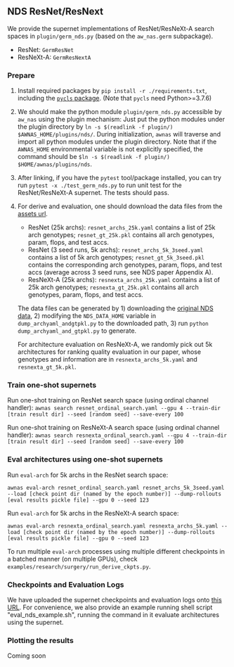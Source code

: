 NDS ResNet/ResNext
--------

We provide the supernet implementations of ResNet/ResNeXt-A search spaces in `plugin/germ_nds.py` (based on the `aw_nas.germ` subpackage).
* ResNet: `GermResNet`
* ResNeXt-A: `GermResNextA`


### Prepare

1. Install required packages by `pip install -r ./requirements.txt`, including the [`pycls` package](https://github.com/facebookresearch/pycls). (Note that `pycls` need Python>=3.7.6)
2. We should make the python module `plugin/germ_nds.py` accessible by `aw_nas` using the plugin mechanism: Just put the python modules under the plugin directory by  `ln -s $(readlink -f plugin/) $AWNAS_HOME/plugins/nds/`. During initialization, `awnas` will traverse and import all python modules under the plugin directory. Note that if the `AWNAS_HOME` environmental variable is not explicitly specified, the command should be `$ln -s $(readlink -f plugin/) $HOME/awnas/plugins/nds`.
3. After linking, if you have the `pytest` tool/package installed, you can try run `pytest -x ./test_germ_nds.py` to run unit test for the ResNet/ResNeXt-A supernet. The tests should pass.
4. For derive and evaluation, one should download the data files from the [assets url](https://cloud.tsinghua.edu.cn/d/965b3ae1f80b45e9ba21/).
    * ResNet (25k archs): `resnet_archs_25k.yaml` contains a list of 25k arch genotypes; `resnet_gt_25k.pkl` contains all arch genotypes, param, flops, and test accs.
    * ResNet (3 seed runs, 5k archs): `resnet_archs_5k_3seed.yaml` contains a list of 5k arch genotypes; `resnet_gt_5k_3seed.pkl` contains the corresponding arch genotypes, param, flops, and test accs (average across 3 seed runs, see NDS paper Appendix A).
    * ResNeXt-A (25k archs): `resnexta_archs_25k.yaml` contains a list of 25k arch genotypes; `resnexta_gt_25k.pkl` contains all arch genotypes, param, flops, and test accs.
    
    The data files can be generated by 1) downloading the [original NDS data](https://github.com/facebookresearch/nds), 2) modifying the `NDS_DATA_HOME` variable in `dump_archyaml_andgtpkl.py` to the downloaded path, 3) run `python dump_archyaml_and_gtpkl.py` to generate.

    For architecture evaluation on ResNeXt-A, we randomly pick out 5k architectures for ranking quality evaluation in our paper, whose genotypes and information are in `resnexta_archs_5k.yaml` and `resnexta_gt_5k.pkl`.

### Train one-shot supernets
Run one-shot training on ResNet search space (using ordinal channel handler):
`awnas search resnet_ordinal_search.yaml --gpu 4 --train-dir [train result dir] --seed [random seed] --save-every 100`

Run one-shot training on ResNeXt-A search space (using ordinal channel handler):
`awnas search resnexta_ordinal_search.yaml --gpu 4 --train-dir [train result dir] --seed [random seed] --save-every 100`


### Eval architectures using one-shot supernets

Run `eval-arch` for 5k archs in the ResNet search space:
```
awnas eval-arch resnet_ordinal_search.yaml resnet_archs_5k_3seed.yaml --load [check point dir (named by the epoch number)] --dump-rollouts [eval results pickle file] --gpu 0 --seed 123
```

Run `eval-arch` for 5k archs in the ResNeXt-A search space:
```
awnas eval-arch resnexta_ordinal_search.yaml resnexta_archs_5k.yaml --load [check point dir (named by the epoch number)] --dump-rollouts [eval results pickle file] --gpu 0 --seed 123
```

To run multiple `eval-arch` processes using multiple different checkpoints in a batched manner (on multiple GPUs), check `examples/research/surgery/run_derive_ckpts.py`.

### Checkpoints and Evaluation Logs

We have uploaded the supernet checkpoints and evaluation logs onto [this URL](https://cloud.tsinghua.edu.cn/d/5e9ad61209dc4034b584/). For convenience, we also provide an example running shell script "eval_nds_example.sh", running the command in it evaluate architectures using the supernet.

### Plotting the results

Coming soon
